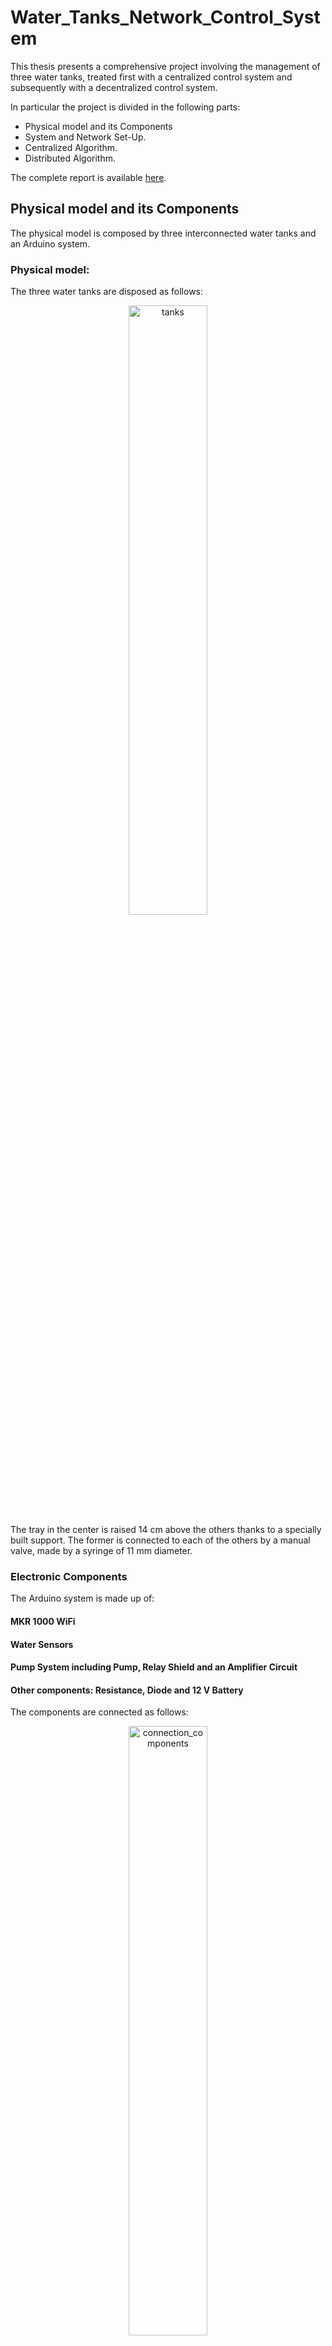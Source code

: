 # Water_Tanks_Network_Control_System
This thesis presents a comprehensive project involving the management of three water tanks, treated first with a centralized control system and subsequently with a decentralized control system.

In particular the project is divided in the following parts:
- Physical model and its Components
- System and Network Set-Up.
- Centralized Algorithm.
- Distributed Algorithm.

The complete report is available [here](.Water_Tanks_Network_Control_System.pdf).

## Physical model and its Components
The physical model is composed by three interconnected water tanks and an Arduino system.
### Physical model:
The three water tanks are disposed as follows:
<div align="center">
  <img src="./media/tanks.jpg" alt="tanks" width="50%">
</div>
The tray in the center is raised 14 cm above the others thanks to a specially built support. The former is connected to each of the others by a manual valve, made by a syringe of 11 mm diameter.

### Electronic Components
The Arduino system is made up of:
#### MKR 1000 WiFi
#### Water Sensors
#### Pump System including Pump, Relay Shield and an Amplifier Circuit
#### Other components: Resistance, Diode and 12 V Battery
The components are connected as follows:
<div align="center">
  <img src="./media/connection_components.jpg" alt="connection_components" width="50%">
</div>
Each water represents a node of the network and it is characterized by an Arduino MKR1000 board connected to a different computer. Each computer collects the measurements acquired from the water sensor linked to its tank. The bottoms tanks include also the Pump system. 
<div align="center">
  <img src="./media/tanks_comp.jpg" alt="tanks_comp" width="50%">
</div>

## System and Network Set-up
### Sensors Calibration
Before each simulations, the water sensors need to be calibrated. In particular each Sensor is divided into three areas: High, Medium and Low.

### Wifi Connection
In order to create a connection between the nodes, it is necessary to connect them all to the same WiFi. In this project, it was used the IP address method of communication because it offers significant benefits in terms of ease of integration and data management.

## Centralized Algorithm
For the Centralized Algorithm, the upper tank was chosen as master node while the bottom ones were selected as slaves. The master node received the water sensor’s measurements from the slaves and, based on these information, it decided whether or not to activate the pumps located in the lower tanks. In this case, this happens whenever the sensor of the master reads a different value rather than High and one of the lower tank’s sensor had a higher value than the master level and, in another simulation, to ensure that the master level remained at a reference value.
### Delay Time 
The period to acquire and send data is set as follows for the nodes: 
- 1s for the first slave
- 2s for the second
- 0.5s for the master
<div align="center">
<img src="./media/delaygiustolivelli.png" alt="delaygiustolivelli" width="50%">
</div>

### Constant Reference Control
The master node had to remain at a constant reference value:
<div align="center">
<img src="./media/livellimatlab.png" alt="const_ref" width="50%">
</div>

## Distributed Algorithm
Distributed Algorithms, where the three nodes involved are in a configuration where the upper node (tank) communicates with the bottom nodes (tanks), while the bottom nodes just communicate with the upper one. The overall measurements will be collected offline through a .txt file. Note that the sensors were not all calibrated perfectly in the same way and, therefore, the overall average did not remain constant and, consequently, the nodes reached 3 Consensus values in 3 different moments.
### Dynamic Consensus Algorithm 
The Dynamic Consensus algorithm is a protocol used to achieve agreement on a single data value among distributed processes or systems. Its primary purpose is to ensure that all nodes in a network converge to a common state or value. 
```math
\begin{aligned}
x_i(k+1) = x_i(k) - \epsilon \left( \sum_{j \in J} a_{ij} (x_i(k) - x_j(k)) \right) + x(k+1) - z(k)
\end{aligned}
```
#### Healthy Network
<div align="center">
<img src="./media/valuesbuonodyncons3nodes.png" alt="distr_1" width="50%">
</div>
<div align="center">
<img src="./media/waterbuonodyncons3nodes.png" alt="distr_wat_1" width="50%">
</div>

#### Simulation of a Fallen Node
It was simulated a node was dropped mid-execution.
<div align="center">
<img src="./media/valuesbuonodyncons3nodesfallen.png" alt="distr_2" width="50%">
</div>
<div align="center">
<img src="./media/waterbuonodyncons3nodesfallen.png" alt="distr_wat_2" width="50%">
</div>
In this case, the nodes reaching Consensus on the total average until one of them felt and then adapting the new Consensus to the value of the fallen node.

### Weighted Dynamic Consensus Algorithm 
The Weighted Dynamic Consensus Algorithm introduces various weights $w_i$ for the nodes to account for differences in their importance or reliability giving a higher weight to the better nodes. This modification allows the system to converge to a consensus that better reflects the weighted contributions of each node.
```math
\begin{aligned}
x_i(k+1) = x_i(k) - \epsilon \left( \frac{1}{w_i} \sum_{j \in J} a_{ij} (x_i(k) - x_j(k)) \right) + x(k+1) - z(k)
\end{aligned}
```

#### Healthy Network
<div align="center">
<img src="./media/valuesbuonoweigcons3nodes.png" alt="distr_3" width="50%">
</div>
<div align="center">
<img src="./media/waterbuonoweigcons3nodes.png" alt="distr_wat_3" width="50%">
</div>
